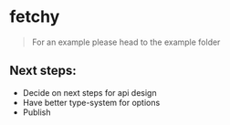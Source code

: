 # fetchy

> For an example please head to the example folder
 
## Next steps:
- Decide on next steps for api design
- Have better type-system for options
- Publish
